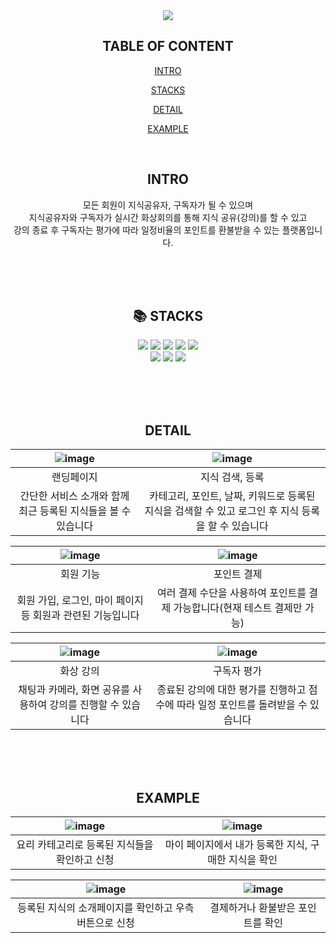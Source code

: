 <div align=center> 
<img src="https://capsule-render.vercel.app/api?type=waving&color=a374db&height=200&text=LOGOS&section=header&fontColor=FFFFFF"/>


## TABLE OF CONTENT
[INTRO](#INTRO)  

[STACKS](#📚-STACKS)  

[DETAIL](#DETAIL)  

[EXAMPLE](#EXAMPLE)

<br>

## INTRO
모든 회원이 지식공유자, 구독자가 될 수 있으며 <br>
지식공유자와 구독자가 실시간 화상회의를 통해 지식 공유(강의)를 할 수 있고<br>
강의 종료 후 구독자는 평가에 따라 일정비율의 포인트를 환불받을 수 있는 플랫폼입니다.

<br><br><br>

## 📚 STACKS
<div align=center> 
  <img src="https://img.shields.io/badge/java-007396?style=for-the-badge&logo=java&logoColor=white">
  <img src="https://img.shields.io/badge/javascript-F7DF1E?style=for-the-badge&logo=javascript&logoColor=black">
  <img src="https://img.shields.io/badge/springboot-6DB33F?style=for-the-badge&logo=springboot&logoColor=white">
  <img src="https://img.shields.io/badge/vue.js-4FC08D?style=for-the-badge&logo=vue.js&logoColor=white"> 
  <img src="https://img.shields.io/badge/bootstrap-7952B3?style=for-the-badge&logo=bootstrap&logoColor=white">
  <br>
  <img src="https://img.shields.io/badge/webRTC-333333?style=for-the-badge&logo=webRTC&logoColor=white">
  <img src="https://img.shields.io/badge/postgreSQL-4169E1?style=for-the-badge&logo=postgreSQL&logoColor=white">
  <img src="https://img.shields.io/badge/mongoDB-47A248?style=for-the-badge&logo=MongoDB&logoColor=white">
</div>

<br><br><br>

## DETAIL

|![image](https://github.com/LogosProject1/Logos/assets/46710160/d47eef80-d907-4d41-8397-5c72fce3c52f)|![image](https://github.com/LogosProject1/Logos/assets/46710160/8f830fe0-4875-4707-95c2-35f77edd8b3f)|
|:---:|:---:|
|랜딩페이지|지식 검색, 등록|
|간단한 서비스 소개와 함께 최근 등록된 지식들을 볼 수 있습니다|카테고리, 포인트, 날짜, 키워드로 등록된 지식을 검색할 수 있고 로그인 후 지식 등록을 할 수 있습니다|

|![image](https://github.com/LogosProject1/Logos/assets/46710160/fa6cf451-5454-46a8-af02-9a58e6d3ec19)|![image](https://github.com/LogosProject1/Logos/assets/46710160/141a979e-4d45-4655-871a-7b979497ccda)|
|:---:|:---:|
|회원 기능|포인트 결제|
|회원 가입, 로그인, 마이 페이지 등 회원과 관련된 기능입니다|여러 결제 수단을 사용하여 포인트를 결제 가능합니다(현재 테스트 결제만 가능)|

|![image](https://github.com/LogosProject1/Logos/assets/46710160/2bddd4ba-0c0d-4632-b5ed-53df920900fb)|![image](https://github.com/LogosProject1/Logos/assets/46710160/84032442-6ad3-434a-ac3f-af00a3415ce3)|
|:---:|:---:|
|화상 강의|구독자 평가|
|채팅과 카메라, 화면 공유를 사용하여 강의를 진행할 수 있습니다|종료된 강의에 대한 평가를 진행하고 점수에 따라 일정 포인트를 돌려받을 수 있습니다|

<br><br><br>

## EXAMPLE

|![image](https://github.com/LogosProject1/Logos/assets/46710160/039752d0-d68b-4945-ab7f-8e968ea13bab)|![image](https://github.com/LogosProject1/Logos/assets/46710160/a2201bb7-f086-4766-a8b9-3d740251bfa7)|
|:---:|:---:|
|요리 카테고리로 등록된 지식들을 확인하고 신청|마이 페이지에서 내가 등록한 지식, 구매한 지식을 확인|

|![image](https://github.com/LogosProject1/Logos/assets/46710160/f22e8cb0-e4b2-4149-aad8-ced77ab151df)|![image](https://github.com/LogosProject1/Logos/assets/46710160/2467010d-cc74-4ac4-addb-2abe010b136b)|
|:---:|:---:|
|등록된 지식의 소개페이지를 확인하고 우측 버튼으로 신청|결제하거나 환불받은 포인트를 확인|

</div>
